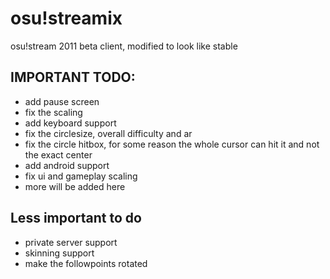 # osu!streamix
 osu!stream 2011 beta client, modified to look like stable
## IMPORTANT TODO:
- add pause screen
- fix the scaling
- add keyboard support
- fix the circlesize, overall difficulty and ar
- fix the circle hitbox, for some reason the whole cursor can hit it and not the exact center
- add android support
- fix ui and gameplay scaling
- more will be added here
## Less important to do
- private server support
- skinning support
- make the followpoints rotated
